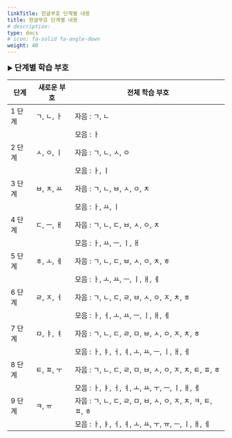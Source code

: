 ```yaml
---
linkTitle: 한글부호 단계별 내용
title: 한글부호 단계별 내용
# description: 
type: docs
# icon: fa-solid fa-angle-down
weight: 40
---
```



▶ <b><span style="font-size:130%">단계별 학습 부호</span></b><br>

| 단계	| 새로운 부호	| 전체 학습 부호 |
|--------|--------|--------|
| 1 단계 | ㄱ, ㄴ, ㅏ | 자음 : ㄱ, ㄴ |
|   |  | 모음 : ㅏ |
| 2 단계 | ㅅ, ㅇ, ㅣ |	자음 : ㄱ, ㄴ, ㅅ, ㅇ |
|   |  | 모음 : ㅏ, ㅣ |
| 3 단계 | ㅂ, ㅊ, ㅛ | 자음 : ㄱ, ㄴ, ㅂ, ㅅ, ㅇ, ㅊ |
|   | |모음 : ㅏ, ㅛ, ㅣ |
| 4 단계 | ㄷ, ㅡ, ㅐ | 자음 : ㄱ, ㄴ, ㄷ, ㅂ, ㅅ, ㅇ, ㅊ |
|   | | 모음 : ㅏ, ㅛ, ㅡ, ㅣ, ㅐ |
| 5 단계	| ㅎ, ㅗ, ㅔ | 자음 : ㄱ, ㄴ, ㄷ, ㅂ, ㅅ, ㅇ, ㅊ, ㅎ |
|   | | 모음 : ㅏ, ㅗ, ㅛ, ㅡ, ㅣ, ㅐ, ㅔ |
| 6 단계	| ㄹ, ㅈ, ㅓ | 자음 : ㄱ, ㄴ, ㄷ, ㄹ, ㅂ, ㅅ, ㅇ, ㅈ, ㅊ, ㅎ |
|   | | 모음 : ㅏ, ㅓ, ㅗ, ㅛ, ㅡ, ㅣ, ㅐ, ㅔ |
| 7 단계	| ㅁ, ㅑ, ㅕ | 자음 : ㄱ, ㄴ, ㄷ, ㄹ, ㅁ, ㅂ, ㅅ, ㅇ, ㅈ, ㅊ, ㅎ |
|   | | 모음 : ㅏ, ㅑ, ㅓ, ㅕ, ㅗ, ㅛ, ㅡ, ㅣ, ㅐ, ㅔ |
| 8 단계	| ㅌ, ㅍ, ㅜ | 자음 : ㄱ, ㄴ, ㄷ, ㄹ, ㅁ, ㅂ, ㅅ, ㅇ, ㅈ, ㅊ, ㅌ, ㅍ, ㅎ |
|   | | 모음 : ㅏ, ㅑ, ㅓ, ㅕ, ㅗ, ㅛ, ㅜ, ㅡ, ㅣ, ㅐ, ㅔ |
| 9 단계	| ㅋ, ㅠ | 자음 : ㄱ, ㄴ, ㄷ, ㄹ, ㅁ, ㅂ, ㅅ, ㅇ, ㅈ, ㅊ, ㅋ, ㅌ, ㅍ, ㅎ |
|   | | 모음 : ㅏ, ㅑ, ㅓ, ㅕ, ㅗ, ㅛ, ㅜ, ㅠ, ㅡ, ㅣ, ㅐ, ㅔ |
